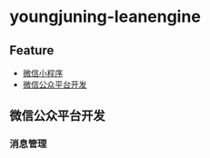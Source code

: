 # youngjuning-leanengine

## Feature

- [微信小程序](http://t.cn/RVwfrEF)
- [微信公众平台开发](http://t.cn/EyZ11NY)

## 微信公众平台开发

### 消息管理
